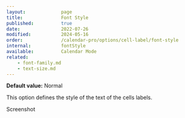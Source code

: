 ```yaml
---
layout:             page
title:              Font Style
published:          true
date:               2022-07-26
modified:           2024-05-16
order:              /calendar-pro/options/cell-label/font-style
internal:           fontStyle
available:          Calendar Mode
related:
    - font-family.md
    - text-size.md
---
```

**Default value:** Normal

This option defines the style of the text of the cells labels.

<todo>Screenshot</todo>